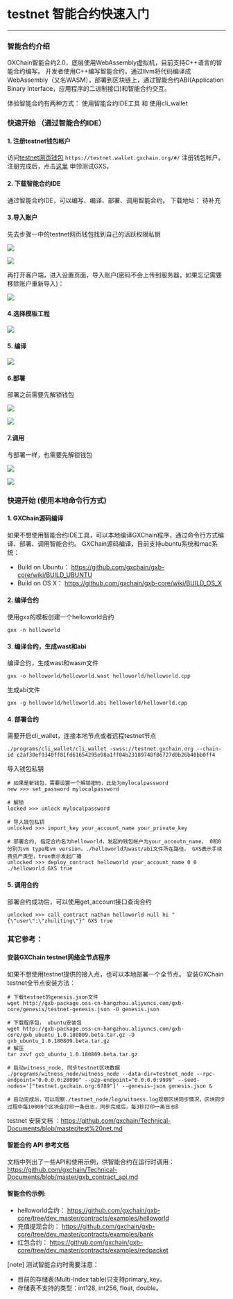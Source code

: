 
# testnet 智能合约快速入门

------------
### 智能合约介绍

GXChain智能合约2.0，底层使用WebAssembly虚拟机，目前支持C++语言的智能合约编写。
开发者使用C++编写智能合约，通过llvm将代码编译成WebAssembly（又名WASM），部署到区块链上，通过智能合约ABI(Application Binary Interface，应用程序的二进制接口)和智能合约交互。


体验智能合约有两种方式： 使用智能合约IDE工具 和 使用cli_wallet
### 快速开始 （通过智能合约IDE）
#### 1. 注册testnet钱包帐户

访问[testnet网页钱包](https://testnet.wallet.gxchain.org/#/)  ```https://testnet.wallet.gxchain.org/#/``` 注册钱包帐户。
注册完成后，点击[这里](http://blockcity.mikecrm.com/2SVDb67) 申领测试GXS。


#### 2. 下载智能合约IDE
通过智能合约IDE，可以编写、编译、部署、调用智能合约。
下载地址： 待补充

#### 3.导入账户

先去步骤一中的testnet网页钱包找到自己的活跃权限私钥

![](./assets/ide/queryPvk.png)

![](./assets/ide/queryPvk2.png)

再打开客户端，进入设置页面，导入账户(密码不会上传到服务器，如果忘记需要移除账户重新导入)：

![](./assets/ide/import.png)

#### 4.选择模板工程

![](./assets/ide/addProject.png)

#### 5. 编译

![](./assets/ide/compile.png)

#### 6.部署

部署之前需要先解锁钱包

![](./assets/ide/deploy.png)

![](./assets/ide/deploy2.png)

#### 7.调用

与部署一样，也需要先解锁钱包

![](./assets/ide/call.png)

![](./assets/ide/call2.png)




### 快速开始 (使用本地命令行方式)

#### 1. GXChain源码编译

如果不想使用智能合约IDE工具，可以本地编译GXChain程序，通过命令行方式编译、部署、调用智能合约。
GXChain源码编译，目前支持ubuntu系统和mac系统：
- Build on Ubuntu： https://github.com/gxchain/gxb-core/wiki/BUILD_UBUNTU
- Build on OS X： https://github.com/gxchain/gxb-core/wiki/BUILD_OS_X

#### 2. 编译合约
使用gxx的模板创建一个helloworld合约
```
gxx -n helloworld
```

#### 3. 编译合约，生成wast和abi
编译合约，生成wast和wasm文件
```
gxx -o helloworld/helloworld.wast helloworld/helloworld.cpp
```
生成abi文件
```
gxx -g helloworld/helloworld.abi helloworld/helloworld.cpp
```

#### 4. 部署合约
需要开启cli_wallet，连接本地节点或者远程testnet节点
```
./programs/cli_wallet/cli_wallet -swss://testnet.gxchain.org --chain-id c2af30ef9340ff81fd61654295e98a1ff04b23189748f86727d0b26b40bb0ff4
```
导入钱包私钥
```
# 如果是新钱包，需要设置一个解锁密码，此处为mylocalpassword
new >>> set_password mylocalpassword

# 解锁
locked >>> unlock mylocalpassword

# 导入钱包私钥
unlocked >>> import_key your_account_name your_private_key

# 部署合约, 指定合约名为helloworld，发起的钱包帐户为your_accoutn_name， 0和0分别为vm type和vm version，./helloworld为wast/abi文件所在路径， GXS表示手续费资产类型，true表示发起广播
unlocked >>> deploy_contract helloworld your_account_name 0 0 ./helloworld GXS true
```

#### 5. 调用合约
部署合约成功后，可以使用get_account接口查询合约
```
unlocked >>> call_contract nathan helloworld null hi "{\"user\":\"zhuliting\"}" GXS true

```

### 其它参考：
#### 安装GXChain testnet网络全节点程序
如果不想使用testnet提供的接入点，也可以本地部署一个全节点。
安装GXChain testnet全节点安装方法：
```
# 下载testnet的genesis.json文件
wget http://gxb-package.oss-cn-hangzhou.aliyuncs.com/gxb-core/genesis/testnet-genesis.json -O genesis.json

# 下载程序包， ubuntu安装包
wget http://gxb-package.oss-cn-hangzhou.aliyuncs.com/gxb-core/gxb_ubuntu_1.0.180809.beta.tar.gz -O gxb_ubuntu_1.0.180809.beta.tar.gz
# 解压
tar zxvf gxb_ubuntu_1.0.180809.beta.tar.gz

# 启动witness_node, 同步testnet区块数据
./programs/witness_node/witness_node --data-dir=testnet_node --rpc-endpoint="0.0.0.0:28090" --p2p-endpoint="0.0.0.0:9999" --seed-nodes='["testnet.gxchain.org:6789"]' --genesis-json genesis.json &

# 启动完成后，可以观察./testnet_node/log/witness.log观察区块同步情况，区块同步过程中每10000个区块会打印一条日志，同步完成后，每3秒打印一条日志ß
```

testnet 安装文档 ：https://github.com/gxchain/Technical-Documents/blob/master/test%20net.md

#### 智能合约 API 参考文档
文档中列出了一些API和使用示例，供智能合约在运行时调用：
https://github.com/gxchain/Technical-Documents/blob/master/gxb_contract_api.md

#### 智能合约示例:
- helloworld合约： https://github.com/gxchain/gxb-core/tree/dev_master/contracts/examples/helloworld
- 充值提现合约： https://github.com/gxchain/gxb-core/tree/dev_master/contracts/examples/bank
- 红包合约： https://github.com/gxchain/gxb-core/tree/dev_master/contracts/examples/redpacket

[note] 测试智能合约时需要注意：
  * 目前的存储表(Multi-Index table)只支持primary_key。
  * 存储表不支持的类型：int128, int256, float, double。


